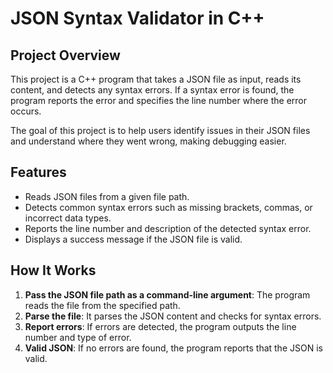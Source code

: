# JSON Syntax Validator in C++

## Project Overview
This project is a C++ program that takes a JSON file as input, reads its content, and detects any syntax errors. If a syntax error is found, the program reports the error and specifies the line number where the error occurs. 

The goal of this project is to help users identify issues in their JSON files and understand where they went wrong, making debugging easier.

## Features
- Reads JSON files from a given file path.
- Detects common syntax errors such as missing brackets, commas, or incorrect data types.
- Reports the line number and description of the detected syntax error.
- Displays a success message if the JSON file is valid.

## How It Works
1. **Pass the JSON file path as a command-line argument**: The program reads the file from the specified path.
2. **Parse the file**: It parses the JSON content and checks for syntax errors.
3. **Report errors**: If errors are detected, the program outputs the line number and type of error.
4. **Valid JSON**: If no errors are found, the program reports that the JSON is valid.


